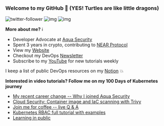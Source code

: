 ### Welcome to my GitHub :turtle: (YES! Turtles are like little dragons)

![twitter-follower](https://img.shields.io/twitter/follow/urlichsanais?style=social) ![img](https://img.shields.io/youtube/channel/subscribers/UCb4mfRT5UWpjoUQRcIE2qOQ?label=YouTube%20Subscribers&style=social) ![img](https://img.shields.io/youtube/channel/views/UCb4mfRT5UWpjoUQRcIE2qOQ?label=Total%20views%20on%20my%20YouTube%20Channel&style=social) 

**More about me?** :information_source:
* Developer Advocate at [Aqua Security](https://github.com/aquasecurity)
* Spent 3 years in crypto, contributing to [NEAR Protocol](https://github.com/near)
* View my [Website](https://anaisurl.com/)
* Checkout my DevOps [Newsletter](https://anaisurl.com/tag/devops)
* Subscribe to my [YouTube](https://www.youtube.com/c/AnaisUrlichs) for new tutorials weekly

I keep a list of public DevOps resources on my [Notion](https://devops.anaisurl.com/) :boom:

**Interested in video tutorials? Follow me on my 100 Days of Kubernetes journey**
<!-- YOUTUBE-LIST:START -->
- [My recent career change -- Why I joined Aqua Security](https://www.youtube.com/watch?v=2alfGBmqsHk)
- [Cloud Security: Container image and IaC scanning with Trivy](https://www.youtube.com/watch?v=2cjH6Zkieys)
- [Join me for coffee -- live Q &amp; A](https://www.youtube.com/watch?v=CDIqW_k-YTk)
- [Kubernetes RBAC full tutorial with examples](https://www.youtube.com/watch?v=PSDVanXZ0a4)
- [Learning in public](https://www.youtube.com/watch?v=OEgZANthQ10)
<!-- YOUTUBE-LIST:END -->
